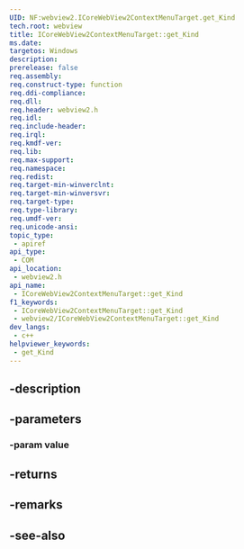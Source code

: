 ```yaml
---
UID: NF:webview2.ICoreWebView2ContextMenuTarget.get_Kind
tech.root: webview
title: ICoreWebView2ContextMenuTarget::get_Kind
ms.date: 
targetos: Windows
description: 
prerelease: false
req.assembly: 
req.construct-type: function
req.ddi-compliance: 
req.dll: 
req.header: webview2.h
req.idl: 
req.include-header: 
req.irql: 
req.kmdf-ver: 
req.lib: 
req.max-support: 
req.namespace: 
req.redist: 
req.target-min-winverclnt: 
req.target-min-winversvr: 
req.target-type: 
req.type-library: 
req.umdf-ver: 
req.unicode-ansi: 
topic_type:
 - apiref
api_type:
 - COM
api_location:
 - webview2.h
api_name:
 - ICoreWebView2ContextMenuTarget::get_Kind
f1_keywords:
 - ICoreWebView2ContextMenuTarget::get_Kind
 - webview2/ICoreWebView2ContextMenuTarget::get_Kind
dev_langs:
 - c++
helpviewer_keywords:
 - get_Kind
---
```


## -description

## -parameters

### -param value

## -returns

## -remarks

## -see-also

